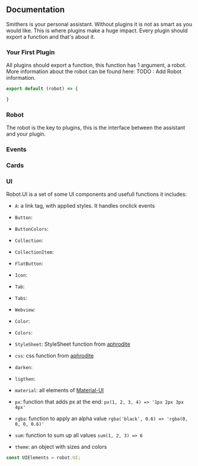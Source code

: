 ## Documentation

Smithers is your personal assistant. Without plugins it is not as smart as you would like. This is where plugins make a huge impact. Every plugin should export a function and that's about it.

### Your First Plugin

All plugins should export a function, this function has 1 argument, a robot. More information about the robot can be found here: TODO : Add Robot information.

```js
export default (robot) => {

}
```

### Robot

The robot is the key to plugins, this is the interface between the assistant and your plugin.

### Events

### Cards

### UI

Robot.UI is a set of some UI components and usefull functions it includes:

- `A`: a link tag, with applied styles. It handles onclick events
- `Button`:
- `ButtonColors`:
- `Collection`:
- `CollectionItem`:
- `FlatButton`:
- `Icon`:
- `Tab`:
- `Tabs`:
- `Webview`:
- `Color`:
- `Colors`:

- `StyleSheet`: StyleSheet function from [aphrodite](https://npm.im/aphrodite)
- `css`: css function from [aphrodite](https://npm.im/aphrodite)
- `darken`:
- `ligthen`:
- `material`: all elements of [Material-UI](http://www.material-ui.com/)
- `px`: function that adds px at the end: `px(1, 2, 3, 4) => '1px 2px 3px 4px'`
- `rgba`: function to apply an alpha value `rgba('black', 0.6) => 'rgba(0, 0, 0, 0.6)'`
- `sum`: function to sum up all values `sum(1, 2, 3) => 6`
- `theme`: an object with sizes and colors

```js
const UIElements = robot.UI;
```
